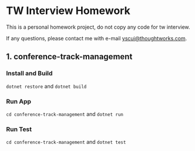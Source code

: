 # TW Interview Homework

This is a personal homework project, do not copy any code for tw interview.

If any questions, please contact me with e-mail yscui@thoughtworks.com.

## 1. conference-track-management

### Install and Build
`dotnet restore` and `dotnet build`

### Run App
`cd conference-track-management` and `dotnet run`

### Run Test
`cd conference-track-management` and `dotnet test`

